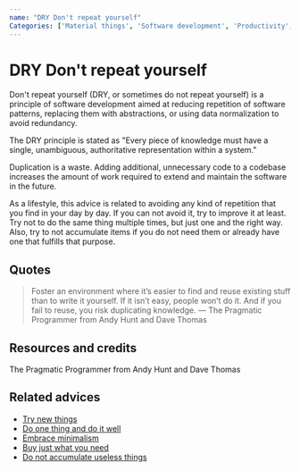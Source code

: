 ```yaml
---
name: "DRY Don't repeat yourself"
Categories: ['Material things', 'Software development', 'Productivity', 'Optimization']
---
```

# DRY Don't repeat yourself

Don't repeat yourself (DRY, or sometimes do not repeat yourself) is a principle of software development aimed at reducing repetition of software patterns, replacing them with abstractions, or using data normalization to avoid redundancy.

The DRY principle is stated as "Every piece of knowledge must have a single, unambiguous, authoritative representation within a system."

Duplication is a waste. Adding additional, unnecessary code to a codebase increases the amount of work required to extend and maintain the software in the future.
 
As a lifestyle, this advice is related to avoiding any kind of repetition that you find in your day by day. If you can not avoid it, try to improve it at least. Try not to do the same thing multiple times, but just one and the right way. Also, try to not accumulate items if you do not need them or already have one that fulfills that purpose.

## Quotes

> Foster an environment where it’s easier to find and reuse existing stuff than to write it yourself. If it isn’t easy, people won’t do it. And if you fail to reuse, you risk duplicating knowledge. ― The Pragmatic Programmer from Andy Hunt and Dave Thomas

## Resources and credits

The Pragmatic Programmer from Andy Hunt and Dave Thomas

## Related advices

- [Try new things](../Try%20new%20things/index.md)
- [Do one thing and do it well](../Do%20one%20thing%20and%20do%20it%20well/index.md)
- [Embrace minimalism](../Embrace%20minimalism/index.md)
- [Buy just what you need](../Buy%20just%20what%20you%20need/index.md)
- [Do not accumulate useless things](../Do%20not%20accumulate%20useless%20things/index.md)